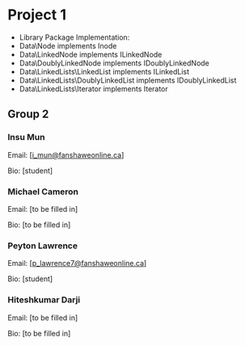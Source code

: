Project 1
=======================================================
* Library Package Implementation:
* Data\Node implements Inode 
* Data\LinkedNode implements ILinkedNode 
* Data\DoublyLinkedNode implements IDoublyLinkedNode 
* Data\LinkedLists\LinkedList implements ILinkedList 
* Data\LinkedLists\DoublyLinkedList implements IDoublyLinkedList 
* Data\LinkedLists\Iterator implements Iterator


Group 2
--------

### Insu Mun

Email: [i_mun@fanshaweonline.ca]

Bio: [student]


### Michael Cameron

Email: [to be filled in]

Bio: [to be filled in]


### Peyton Lawrence

Email: [p_lawrence7@fanshaweonline.ca]

Bio: [student]


### Hiteshkumar Darji

Email: [to be filled in]

Bio: [to be filled in]
